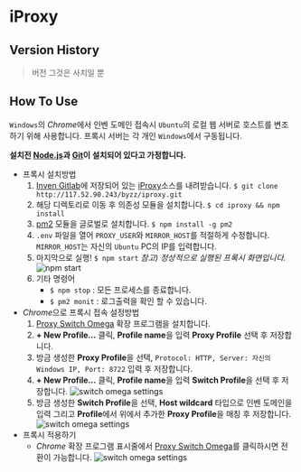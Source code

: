 # iProxy

## Version History

> 버전 그것은 사치일 뿐

## How To Use
`Windows`의 *Chrome*에서 인벤 도메인 접속시 `Ubuntu`의 로컬 웹 서버로 호스트를 변조하기 위해 사용합니다.
프록시 서버는 각 개인 `Windows`에서 구동됩니다.

**설치전 [Node.js]과 [Git]이 설치되어 있다고 가정합니다.**

 - 프록시 설치방법
    1. [Inven Gitlab]에 저장되어 있는 [iProxy]소스를 내려받습니다.
        `$ git clone http://117.52.90.243/byzz/iproxy.git`
    1. 해당 디렉토리로 이동 후 의존성 모듈을 설치합니다.
        `$ cd iproxy && npm install`
    1. [pm2] 모듈을 글로벌로 설치합니다.
        `$ npm install -g pm2`
    1. `.env` 파일을 열어 `PROXY_USER`와 `MIRROR_HOST`를 적절하게 수정합니다.
        `MIRROR_HOST`는 자신의 `Ubuntu` PC의 IP를 입력합니다.
    1. 마지막으로 실행!
        `$ npm start`
        *참고\) 정상적으로 실행된 프록시 화면입니다.*
        ![npm start](http://static.inven.co.kr/image_2011/test/dev/krapp_md/krapp_npm_start.jpg)
    1. 기타 명령어
        - `$ npm stop` : 모든 프로세스를 종료합니다.
        - `$ pm2 monit` : 로그출력을 확인 할 수 있습니다.
 - *Chrome*으로 프록시 접속 설정방법
    1. [Proxy Switch Omega] 확장 프로그램을 설치합니다.
    1. **+ New Profile...** 클릭, **Profile name**을 입력 **Proxy Profile** 선택 후 저장합니다.
    1. 방금 생성한 **Proxy Profile**을 선택, `Protocol: HTTP, Server: 자신의 Windows IP, Port: 8722` 입력 후 저장합니다.
    1. **+ New Profile...** 클릭, **Profile name**을 입력 **Switch Profile**을 선택 후 저장합니다.
        ![switch omega settings](http://static.inven.co.kr/image_2011/test/dev/krapp_md/krapp_omega_settings2.jpg)
    1. 방금 생성한 **Switch Profile**을 선택, **Host wildcard** 타입으로 인벤 도메인을 입력 그리고 **Profile**에서 위에서 추가한 **Proxy Profile**을 매칭 후 저장합니다.
        ![switch omega settings](http://static.inven.co.kr/image_2011/test/dev/krapp_md/krapp_omega_settings.jpg)
 - 프록시 적용하기
    - *Chrome* 확장 프로그램 표시줄에서 [Proxy Switch Omega]를 클릭하시면 전환이 가능합니다.
        ![switch omega settings](http://static.inven.co.kr/image_2011/test/dev/krapp_md/krapp_omeage_switching.jpg)


[Laravel]: https://laravel.com/
[Node.js]: https://nodejs.org/en/
[Git]: https://git-scm.com/downloads
[Inven Gitlab]: http://117.52.90.243/dashboard/projects
[iProxy]: http://117.52.90.243/byzz/iproxy
[pm2]: https://www.npmjs.com/package/pm2
[Proxy Switch Omega]: https://chrome.google.com/webstore/detail/proxy-switchyomega/padekgcemlokbadohgkifijomclgjgif
